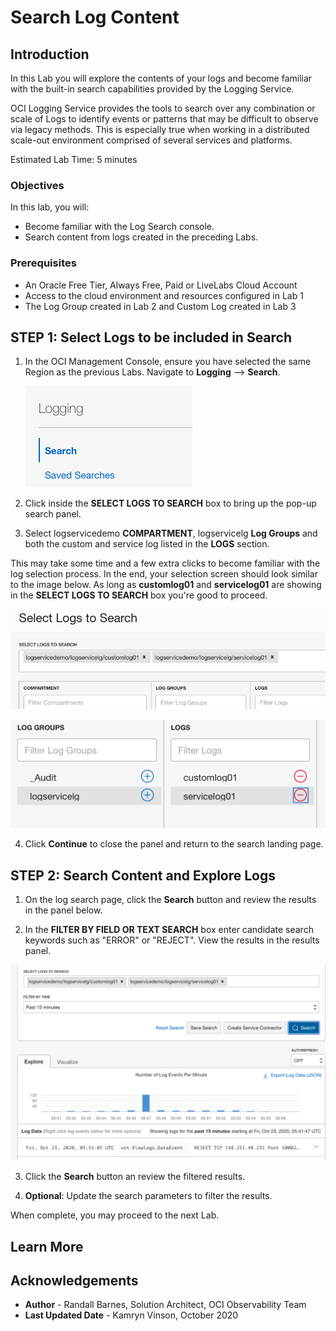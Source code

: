# Search Log Content

## Introduction

In this Lab you will explore the contents of your logs and become familiar with the built-in search capabilities provided by the Logging Service.

OCI Logging Service provides the tools to search over any combination or scale of Logs to identify events or patterns that may be difficult to observe via legacy methods. This is especially true when working in a distributed scale-out environment comprised of several services and platforms.

Estimated Lab Time: 5 minutes


### Objectives

In this lab, you will:

* Become familiar with the Log Search console.
* Search content from logs created in the preceding Labs.

### Prerequisites

* An Oracle Free Tier, Always Free, Paid or LiveLabs Cloud Account
* Access to the cloud environment and resources configured in Lab 1
* The Log Group created in Lab 2 and Custom Log created in Lab 3

## **STEP 1**: Select Logs to be included in Search

1. In the OCI Management Console, ensure you have selected the same Region as the previous Labs.  Navigate to **Logging** --> **Search**.

    ![Log Search](images/log-search.png)

2. Click inside the **SELECT LOGS TO SEARCH** box to bring up the pop-up search panel.  

3.  Select logservicedemo **COMPARTMENT**, logservicelg **Log Groups** and both the custom and service log listed in the **LOGS** section.

   This may take some time and a few extra clicks to become familiar with the log selection process.  In the end, your selection screen should look similar to the image below.  As long as **customlog01** and **servicelog01** are showing in the **SELECT LOGS TO SEARCH** box you're good to proceed.


  ![Log Search](images/select-logs.png)

  ![Log Search](images/select-logs-1.png)

4.  Click **Continue** to close the panel and return to the search landing page.

## **STEP 2:** Search Content and Explore Logs

1.  On the log search page, click the **Search** button and review the results in the panel below.  

2.  In the **FILTER BY FIELD OR TEXT SEARCH** box enter candidate search keywords such as "ERROR" or "REJECT".  View the results in the results panel.  

  ![Log Search](images/explore-logs-combined.png)

3.  Click the **Search** button an review the filtered results.

4.  **Optional**: Update the search parameters to filter the results.

When complete, you may proceed to the next Lab.

## Learn More



## Acknowledgements
* **Author** - Randall Barnes, Solution Architect, OCI Observability Team
* **Last Updated Date** - Kamryn Vinson, October 2020

